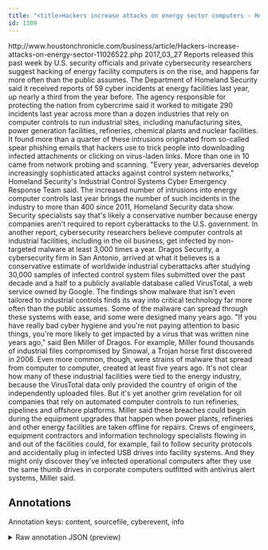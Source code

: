 ```yaml
---
title: "<title>Hackers increase attacks on energy sector computers - Houston Chronicle</title>"
id: 1309
---
```


<title>Hackers increase attacks on energy sector computers - Houston Chronicle</title>
<source> http://www.houstonchronicle.com/business/article/Hackers-increase-attacks-on-energy-sector-11026522.php </source>
<date> 2017_03_27 </date>
<text>
Reports released this past week by U.S. security officials and private cybersecurity researchers suggest hacking of energy facility computers is on the rise, and happens far more often than the public assumes.
The Department of Homeland Security said it received reports of 59 cyber incidents at energy facilities last year, up nearly a third from the year before.
The agency responsible for protecting the nation from cybercrime said it worked to mitigate 290 incidents last year across more than a dozen industries that rely on computer controls to run industrial sites, including manufacturing sites, power generation facilities, refineries, chemical plants and nuclear facilities.
It found more than a quarter of these intrusions originated from so-called spear phishing emails that hackers use to trick people into downloading infected attachments or clicking on virus-laden links.
More than one in 10 came from network probing and scanning.
"Every year, adversaries develop increasingly sophisticated attacks against control system networks," Homeland Security's Industrial Control Systems Cyber Emergency Response Team said.
The increased number of intrusions into energy computer controls last year brings the number of such incidents in the industry to more than 400 since 2011, Homeland Security data show.
Security specialists say that's likely a conservative number because energy companies aren't required to report cyberattacks to the U.S. government.
In another report, cybersecurity researchers believe computer controls at industrial facilities, including in the oil business, get infected by non-targeted malware at least 3,000 times a year.
Dragos Security, a cybersecurity firm in San Antonio, arrived at what it believes is a conservative estimate of worldwide industrial cyberattacks after studying 30,000 samples of infected control system files submitted over the past decade and a half to a publicly available database called VirusTotal, a web service owned by Google.
The findings show malware that isn't even tailored to industrial controls finds its way into critical technology far more often than the public assumes.
Some of the malware can spread through these systems with ease, and some were designed many years ago.
"If you have really bad cyber hygiene and you're not paying attention to basic things, you're more likely to get impacted by a virus that was written nine years ago," said Ben Miller of Dragos.
For example, Miller found thousands of industrial files compromised by Sinowal, a Trojan horse first discovered in 2006.
Even more common, though, were strains of malware that spread from computer to computer, created at least five years ago.
It's not clear how many of these industrial facilities were tied to the energy industry, because the VirusTotal data only provided the country of origin of the independently uploaded files.
But it's yet another grim revelation for oil companies that rely on automated computer controls to run refineries, pipelines and offshore platforms.
Miller said these breaches could begin during the equipment upgrades that happen when power plants, refineries and other energy facilities are taken offline for repairs.
Crews of engineers, equipment contractors and information technology specialists flowing in and out of the facilities could, for example, fail to follow security protocols and accidentally plug in infected USB drives into facility systems.
And they might only discover they've infected operational computers after they use the same thumb drives in corporate computers outfitted with antivirus alert systems, Miller said.
</text>



## Annotations

Annotation keys: content, sourcefile, cyberevent, info

<details>
<summary>Raw annotation JSON (preview)</summary>

```json
{
  "content": "Reports released this past week by U.S. security officials and private cybersecurity researchers suggest hacking of energy facility computers is on the rise, and happens far more often than the public assumes. The Department of Homeland Security said it received reports of 59 cyber incidents at energy facilities last year, up nearly a third from the year before. The agency responsible for protecting the nation from cybercrime said it worked to mitigate 290 incidents last year across more than a dozen industries that rely on computer controls to run industrial sites, including manufacturing sites, power generation facilities, refineries, chemical plants and nuclear facilities. It found more than a quarter of these intrusions originated from so-called spear phishing emails that hackers use to trick people into downloading infected attachments or clicking on virus-laden links. More than one in 10 came from network probing and scanning. \"Every year, adversaries develop increasingly sophisticated attacks against control system networks,\" Homeland Security's Industrial Control Systems Cyber Emergency Response Team said. The increased number of intrusions into energy computer controls last year brings the number of such incidents in the industry to more than 400 since 2011, Homeland Security data show. Security specialists say that's likely a conservative number because energy companies aren't required to report cyberattacks to the U.S. government. In another report, cybersecurity researchers believe computer controls at industrial facilities, including in the oil business, get infected by non-targeted malware at least 3,000 times a year. Dragos Security, a cybersecurity firm in San Antonio, arrived at what it believes is a conservative estimate of worldwide industrial cyberattacks after studying 30,000 samples of infected control system files submitted over the past decade and a half to a publicly available database called VirusTotal, a web service owned by Google. The findings show malware that isn't even tailored to industrial controls finds its way into critical technology far more often than the public assumes. Some of the malware can spread through these systems with ease, and some were designed many years ago. \"If you have really bad cyber hygiene and you're not paying attention to basic things, you're more likely to get impacted by a virus that was written nine years ago,\" said Ben Miller of Dragos. For example, Miller found thousands of industrial files compromised by Sinowal, a Trojan horse first discovered in 2006. Even more common, though, were strains of malware that spread from computer to computer, created at least five years ago. It's not clear how many of these industrial facilities were tied to the energy industry, because the VirusTotal data only provided the country of origin of the independently uploaded files. But it's yet another grim revelation for oil companies that rely on automated computer controls to run refineries, pipelines and offshore platforms. Miller said these breaches could begin during the equipment upgrades that happen when power plants, refineries and other energy facilities are taken offline for repairs. Crews of engineers, equipment contractors and information technology specialists flowing in and out of the facilities could, for example, fail to follow security protocols and accidentally plug in infected USB drives into facility systems. And they might only discover they've infected operational computers after they use the same thumb drives in corporate computers outfitted with antivirus alert systems, Miller said.",
  "sourcefile": "1309.txt",
  "cyberevent": {
    "hopper": [
      {
        "index": 0,
        "events": [
          {
            "index": "E1",
            "type": "Attack",
            "realis": "Generic",
            "nugget": {
              "startOffset": 802,
              "index": "T2",
              "endOffset": 807,
              "text": "trick"

```
</details>
